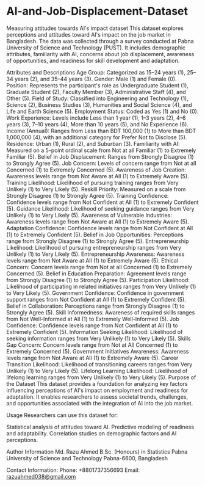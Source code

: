 # AI-and-Job-Displacement-Dataset
Measuring attitudes towards AI's impact dataset
This dataset explores perceptions and attitudes toward AI's impact on the job market in Bangladesh. The data was collected through a survey conducted at Pabna University of Science and Technology (PUST). It includes demographic attributes, familiarity with AI, concerns about job displacement, awareness of opportunities, and readiness for skill development and adaptation.

Attributes and Descriptions
Age Group: Categorized as 15–24 years (1), 25–34 years (2), and 35–44 years (3).
Gender: Male (1) and Female (0).
Position: Represents the participant's role as Undergraduate Student (1), Graduate Student (2), Faculty Member (3), Administrative Staff (4), and Other (5).
Field of Study: Classified into Engineering and Technology (1), Science (2), Business Studies (3), Humanities and Social Science (4), and Life and Earth Science (5).
Employment Status: Coded as Yes (1) and No (0).
Work Experience: Levels include Less than 1 year (1), 1–3 years (2), 4–6 years (3), 7–10 years (4), More than 10 years (5), and No Experience (6).
Income (Annual): Ranges from Less than BDT 100,000 (1) to More than BDT 1,000,000 (4), with an additional category for Prefer Not to Disclose (5).
Residence: Urban (1), Rural (2), and Suburban (3).
Familiarity with AI: Measured on a 5-point ordinal scale from Not at all Familiar (1) to Extremely Familiar (5).
Belief in Job Displacement: Ranges from Strongly Disagree (1) to Strongly Agree (5).
Job Concern: Levels of concern range from Not at all Concerned (1) to Extremely Concerned (5).
Awareness of Job Creation: Awareness levels range from Not Aware at All (1) to Extremely Aware (5).
Training Likelihood: Likelihood of pursuing training ranges from Very Unlikely (1) to Very Likely (5).
Reskill Priority: Measured on a scale from Strongly Disagree (1) to Strongly Agree (5).
Training Confidence: Confidence levels range from Not Confident at All (1) to Extremely Confident (5).
Guidance Likelihood: Likelihood of seeking guidance ranges from Very Unlikely (1) to Very Likely (5).
Awareness of Vulnerable Industries: Awareness levels range from Not Aware at All (1) to Extremely Aware (5).
Adaptation Confidence: Confidence levels range from Not Confident at All (1) to Extremely Confident (5).
Belief in Job Opportunities: Perceptions range from Strongly Disagree (1) to Strongly Agree (5).
Entrepreneurship Likelihood: Likelihood of pursuing entrepreneurship ranges from Very Unlikely (1) to Very Likely (5).
Entrepreneurship Awareness: Awareness levels range from Not Aware at All (1) to Extremely Aware (5).
Ethical Concern: Concern levels range from Not at all Concerned (1) to Extremely Concerned (5).
Belief in Education Preparation: Agreement levels range from Strongly Disagree (1) to Strongly Agree (5).
Participation Likelihood: Likelihood of participating in related initiatives ranges from Very Unlikely (1) to Very Likely (5).
Government Confidence: Confidence in government support ranges from Not Confident at All (1) to Extremely Confident (5).
Belief in Collaboration: Perceptions range from Strongly Disagree (1) to Strongly Agree (5).
Skill Informedness: Awareness of required skills ranges from Not Well-Informed at All (1) to Extremely Well-Informed (5).
Job Confidence: Confidence levels range from Not Confident at All (1) to Extremely Confident (5).
Information Seeking Likelihood: Likelihood of seeking information ranges from Very Unlikely (1) to Very Likely (5).
Skills Gap Concern: Concern levels range from Not at All Concerned (1) to Extremely Concerned (5).
Government Initiatives Awareness: Awareness levels range from Not Aware at All (1) to Extremely Aware (5).
Career Transition Likelihood: Likelihood of transitioning careers ranges from Very Unlikely (1) to Very Likely (5).
Lifelong Learning Likelihood: Likelihood of lifelong learning ranges from Very Unlikely (1) to Very Likely (5).
Purpose of the Dataset
This dataset provides a foundation for analyzing key factors influencing perceptions of AI's impact on employment and readiness for adaptation. It enables researchers to assess societal trends, challenges, and opportunities associated with the integration of AI into the job market.

Usage
Researchers can use this dataset for:

Statistical analysis of attitudes toward AI.
Predictive modeling of readiness and adaptability.
Correlation studies on demographic factors and AI perceptions.

Author Information
Md. Razu Ahmed
B.Sc. (Honours) in Statistics
Pabna University of Science and Technology
Pabna-6600, Bangladesh

Contact Information:
Phone: +8801737356693
Email: razuahmed038@gmail.com
